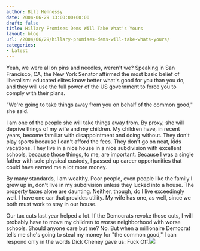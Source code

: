 ```yaml
---
author: Bill Hennessy
date: 2004-06-29 13:00:00+00:00
draft: false
title: Hillary Promises Dems Will Take What's Yours
layout: blog
url: /2004/06/29/hillary-promises-dems-will-take-whats-yours/
categories:
- Latest
---
```


Yeah, we were all on pins and needles, weren't we?  Speaking in San Francisco, CA, the New York Senator affirmed the most basic belief of liberalism:  educated elites know better what's good for you than you do, and they will use the full power of the US government to force you to comply with their plans.  
  
"We're going to take things away from you on behalf of the common good," she said.    
  
I am one of the people she will take things away from.  By proxy, she will deprive things of my wife and my children.  My children have, in recent years, become familiar with disappointment and doing without.  They don't play sports because I can't afford the fees.  They don't go on neat, kids vacations.  They live in a nice house in a nice subdivision with excellent schools, because those things, to me, are important.  Because I was a single father with sole physical custody, I passed up career opportunities that could have earned me a lot more money.   
  
By many standards, I am wealthy.  Poor people, even people like the family I grew up in, don't live in my subdivision unless they lucked into a house.  The property taxes alone are daunting.   Neither, though, do I live exceedingly well.  I have one car that provides utility.  My wife has one, as well, since we both must work to stay in our house.    
  
Our tax cuts last year helped a lot.  If the Democrats revoke those cuts, I will probably have to move my children to worse neighborhood with worse schools.  Should anyone care but me?  No.  But when a millionaire Democrat tells me she's going to steal my money for "the common good," I can respond only in the words Dick Cheney gave us:  Fuck Off.![](https://blog.billhennessy.com/aggbug.aspx?PostID=731)

